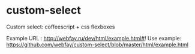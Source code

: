 # custom-select
Custom select: coffeescript + css flexboxes

Example URL : http://webfay.ru/dev/html/example.html#!
Use example: https://github.com/webfay/custom-select/blob/master/html/example.html
